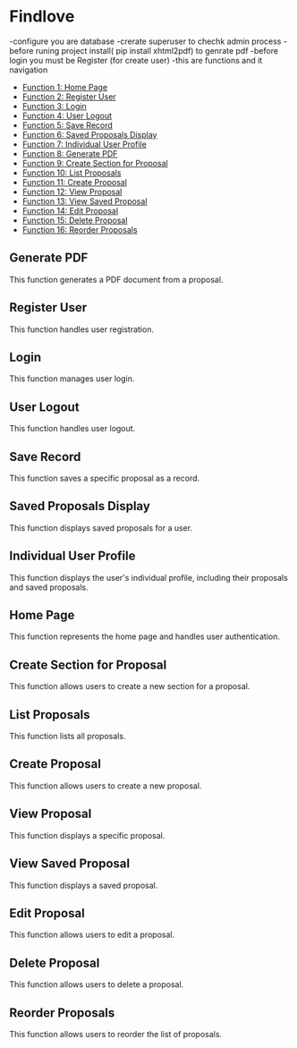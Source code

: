 # Findlove
-configure you are database 
-crerate superuser to chechk admin process 
-before runing project install( pip install xhtml2pdf) to genrate pdf
-before login you must be Register (for create user)
-this are functions and it navigation
- [Function 1: Home Page](#home-page)
- [Function 2: Register User](#register-user)
- [Function 3: Login](#login)
- [Function 4: User Logout](#user-logout)
- [Function 5: Save Record](#save-record)
- [Function 6: Saved Proposals Display](#saved-proposals-display)
- [Function 7: Individual User Profile](#individual-user-profile)
- [Function 8: Generate PDF](#generate-pdf)
- [Function 9: Create Section for Proposal](#create-section-for-proposal)
- [Function 10: List Proposals](#list-proposals)
- [Function 11: Create Proposal](#create-proposal)
- [Function 12: View Proposal](#view-proposal)
- [Function 13: View Saved Proposal](#view-saved-proposal)
- [Function 14: Edit Proposal](#edit-proposal)
- [Function 15: Delete Proposal](#delete-proposal)
- [Function 16: Reorder Proposals](#reorder-proposals)

## Generate PDF

This function generates a PDF document from a proposal.

## Register User

This function handles user registration.

## Login

This function manages user login.

## User Logout

This function handles user logout.

## Save Record

This function saves a specific proposal as a record.

## Saved Proposals Display

This function displays saved proposals for a user.

## Individual User Profile

This function displays the user's individual profile, including their proposals and saved proposals.

## Home Page

This function represents the home page and handles user authentication.

## Create Section for Proposal

This function allows users to create a new section for a proposal.

## List Proposals

This function lists all proposals.

## Create Proposal

This function allows users to create a new proposal.

## View Proposal

This function displays a specific proposal.

## View Saved Proposal

This function displays a saved proposal.

## Edit Proposal

This function allows users to edit a proposal.

## Delete Proposal

This function allows users to delete a proposal.

## Reorder Proposals

This function allows users to reorder the list of proposals.


